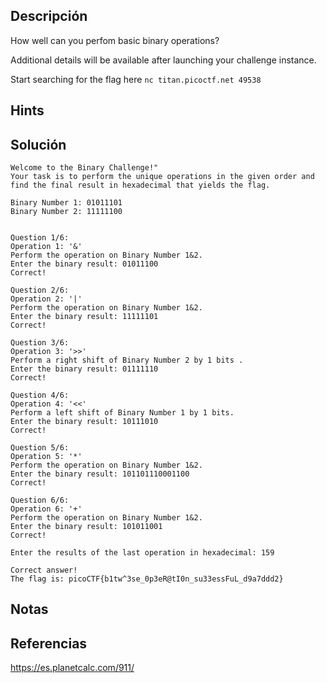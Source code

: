 ## Descripción 
How well can you perfom basic binary operations?

Additional details will be available after launching your challenge instance.

Start searching for the flag here `nc titan.picoctf.net 49538`
## Hints

## Solución
```
Welcome to the Binary Challenge!"
Your task is to perform the unique operations in the given order and find the final result in hexadecimal that yields the flag.

Binary Number 1: 01011101
Binary Number 2: 11111100


Question 1/6:
Operation 1: '&'
Perform the operation on Binary Number 1&2.
Enter the binary result: 01011100
Correct!

Question 2/6:
Operation 2: '|'
Perform the operation on Binary Number 1&2.
Enter the binary result: 11111101
Correct!

Question 3/6:
Operation 3: '>>'
Perform a right shift of Binary Number 2 by 1 bits .
Enter the binary result: 01111110
Correct!

Question 4/6:
Operation 4: '<<'
Perform a left shift of Binary Number 1 by 1 bits.
Enter the binary result: 10111010
Correct!

Question 5/6:
Operation 5: '*'
Perform the operation on Binary Number 1&2.
Enter the binary result: 101101110001100
Correct!

Question 6/6:
Operation 6: '+'
Perform the operation on Binary Number 1&2.
Enter the binary result: 101011001
Correct!

Enter the results of the last operation in hexadecimal: 159

Correct answer!
The flag is: picoCTF{b1tw^3se_0p3eR@tI0n_su33essFuL_d9a7ddd2}
```
## Notas

## Referencias
https://es.planetcalc.com/911/